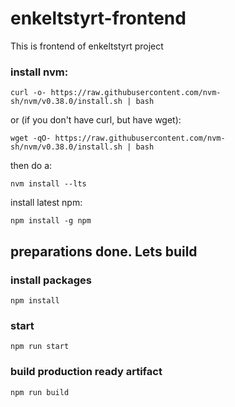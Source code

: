 # enkeltstyrt-frontend

This is frontend of enkeltstyrt project


### install nvm:
```
curl -o- https://raw.githubusercontent.com/nvm-sh/nvm/v0.38.0/install.sh | bash
```

or (if you don't have curl, but have wget): 

```
wget -qO- https://raw.githubusercontent.com/nvm-sh/nvm/v0.38.0/install.sh | bash
```

then do a:
```
nvm install --lts
```

install latest npm:
```
npm install -g npm
```

## preparations done. Lets build

### install packages
```
npm install
```

### start
```
npm run start
```

### build production ready artifact
```
npm run build
```
